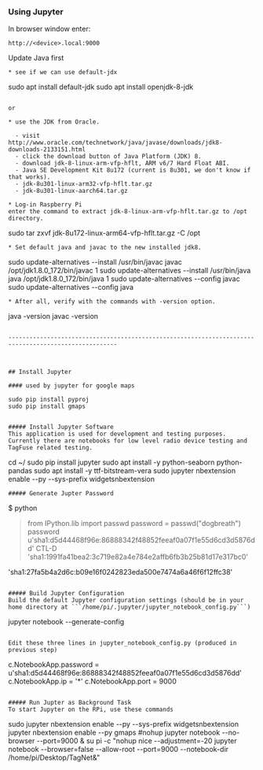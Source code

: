 
### Using Jupyter

In browser window enter:

```
http://<device>.local:9000
```

Update Java first
```
* see if we can use default-jdx
```
  sudo apt install default-jdk
  sudo apt install openjdk-8-jdk
```

or

* use the JDK from Oracle.

  - visit http://www.oracle.com/technetwork/java/javase/downloads/jdk8-downloads-2133151.html
  - click the download button of Java Platform (JDK) 8.
  - download jdk-8-linux-arm-vfp-hflt, ARM v6/7 Hard Float ABI.
  - Java SE Development Kit 8u172 (current is 8u301, we don't know if that works).
  - jdk-8u301-linux-arm32-vfp-hflt.tar.gz
  - jdk-8u301-linux-aarch64.tar.gz

* Log-in Raspberry Pi
enter the command to extract jdk-8-linux-arm-vfp-hflt.tar.gz to /opt directory.
```
  sudo tar zxvf  jdk-8u172-linux-arm64-vfp-hflt.tar.gz -C /opt
```
* Set default java and javac to the new installed jdk8.
```
  sudo update-alternatives --install /usr/bin/javac javac /opt/jdk1.8.0_172/bin/javac 1
  sudo update-alternatives --install /usr/bin/java java /opt/jdk1.8.0_172/bin/java 1
  sudo update-alternatives --config javac
  sudo update-alternatives --config java
```
* After all, verify with the commands with -version option.

```
java -version
javac -version
```

-----------------------------------------------------------------------------------------------------



## Install Jupyter

#### used by jupyter for google maps
```
    sudo pip install pyproj
    sudo pip install gmaps
```

##### Install Jupyter Software
This application is used for development and testing purposes. Currently there are notebooks for low level radio device testing and TagFuse related testing.
```
cd ~/
sudo pip install jupyter
sudo apt install -y python-seaborn python-pandas
sudo apt install -y ttf-bitstream-vera
sudo jupyter nbextension enable --py --sys-prefix widgetsnbextension
```
##### Generate Jupter Password

```
$ python
> from IPython.lib import passwd
> password = passwd("dogbreath")
> password
u'sha1:d5d44468f96e:86888342f48852feeaf0a07f1e55d6cd3d5876dd'
> CTL-D
'sha1:1991fa41bea2:3c719e82a4e784e2affb6fb3b25b81d17e317bc0'

'sha1:27fa5b4a2d6c:b09e16f0242823eda500e7474a6a46f6f12ffc38'
```

##### Build Jupyter Configuration
Build the default Jupyter configuration settings (should be in your home directory at ```/home/pi/.jupyter/jupyter_notebook_config.py```)

```
jupyter notebook --generate-config
```

Edit these three lines in jupyter_notebook_config.py (produced in previous step)
```
c.NotebookApp.password = u'sha1:d5d44468f96e:86888342f48852feeaf0a07f1e55d6cd3d5876dd'
c.NotebookApp.ip = '*'
c.NotebookApp.port = 9000
```

##### Run Jupter as Background Task
To start Jupyter on the RPi, use these commands
```
sudo jupyter nbextension enable --py --sys-prefix widgetsnbextension
jupyter nbextension enable --py gmaps
#nohup jupyter notebook --no-browser --port=9000 &
su pi -c "nohup nice --adjustment=-20 jupyter notebook --browser=false --allow-root --port=9000 --notebook-dir /home/pi/Desktop/TagNet&"
```

